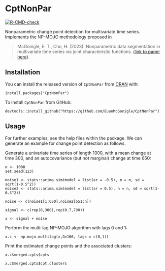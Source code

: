 
<!-- README.md is generated from README.Rmd. Please edit that file -->

# CptNonPar

<!-- badges: start -->

[![R-CMD-check](https://github.com/EuanMcGonigle/CptNonPar/actions/workflows/R-CMD-check.yaml/badge.svg)](https://github.com/EuanMcGonigle/CptNonPar/actions/workflows/R-CMD-check.yaml)
<!-- badges: end -->

Nonparametric change point detection for multivariate time series.
Implements the NP-MOJO methodology proposed in

> McGonigle, E. T., Cho, H. (2023). Nonparametric data segmentation in
> multivariate time series via joint characteristic functions. [(link to
> paper here)](https://arxiv.org/abs/2305.07581).

## Installation

You can install the released version of `CptNonPar` from [CRAN](https://CRAN.R-project.org) with:

    install.packages("CptNonPar")

To install `CptNonPar` from GitHub:

    devtools::install_github("https://github.com/EuanMcGonigle/CptNonPar")

## Usage

For further examples, see the help files within the package. We can
generate an example for change point detection as follows.

Generate a univariate time series of length 1000, with a mean change at
time 300, and an autocovariance (but not marginal) change at time 650:

    n <- 1000
    set.seed(123)

    noise1 <- stats::arima.sim(model = list(ar = -0.5), n = n, sd = sqrt(1-0.5^2))
    noise2 <- stats::arima.sim(model = list(ar = 0.5), n = n, sd = sqrt(1-0.5^2))

    noise <- c(noise1[1:650],noise2[651:n])

    signal <- c(rep(0,300),rep(0.7,700))

    x <- signal + noise

Perform the multi-lag NP-MOJO algorithm with lags 0 and 1:

    x.c <- np.mojo.multilag(x,G=166, lags = c(0,1))

Print the estimated change points and the associated clusters:

    x.c$merged.cpts$cpts

    x.c$merged.cpts$cpt.clusters
